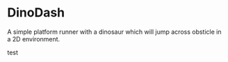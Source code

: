 # DinoDash
A simple platform runner with a dinosaur which will jump across obsticle in a 2D environment.

test

